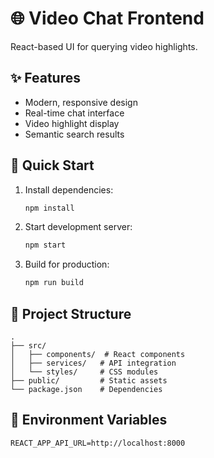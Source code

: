 # 🌐 Video Chat Frontend

React-based UI for querying video highlights.

## ✨ Features
- Modern, responsive design
- Real-time chat interface
- Video highlight display
- Semantic search results

## 🚀 Quick Start

1. Install dependencies:
   ```bash
   npm install
   ```

2. Start development server:
   ```bash
   npm start
   ```

3. Build for production:
   ```bash
   npm run build
   ```

## 📁 Project Structure
```
.
├── src/
│   ├── components/  # React components
│   ├── services/   # API integration
│   └── styles/     # CSS modules
├── public/         # Static assets
└── package.json    # Dependencies
```

## 🔧 Environment Variables
```env
REACT_APP_API_URL=http://localhost:8000
```

